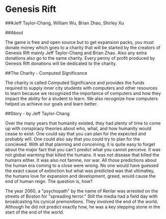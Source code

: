 Genesis Rift
======

###Jeff Taylor-Chang, William Wu, Brian Zhao, Shirley Xu

##About

The game is free and open source but to get expansion packs, you must donate money which goes to a charity
 that will be started by the creators of Genesis Rift mainly Jeff Taylor-Chang and Brian Zhao. Also any
 extra donations also go to the same charity. Every penny of profit produced by Genesis Rift donations
 will be dedicated to the charity.

##The Charity - Computed Significance

The charity is called Computed Significance and provides the funds required to supply inner city students with computers and other resources
 to learn because we recognized the importance of computers and how they impact the ability for a student to learn. We also
 recognize how computers helped us achieve our goals and learn better.

##Story - by Jeff Taylor-Chang

Over the many years that humanity existed, they had plenty of time to come up with conspiracy theories about who, what, and how
 humanity would cease to exist. One could say that you can plan for the expected and probably will. One could also say that you
 could try to plan for the concieved. With all that planning and conceiving, it is quite easy to forget about the major fact that
 you can't predict what you cannot perceive. It was not global warming that killed the humans. It was not disease that killed the
 humans either. It was also not famine, nor war. All those predictions about the human era coming to a close were wrong. No one
 would have guessed the exact cause of extinction but what was predicted was that ultimatley, the humans love for expansion and
 development, greed, would cause the end of human reign. The question is, how?

The year 2060, a "psychopath" by the name of Renlar was arrested on the streets of Boston for "spreading terror." Still the media
 had a field day with broadcasting his cynical premonitions. They involved the end of the world. Although he did not predict exactly
 how, he was a key stepping stone in the start of the end of the world.